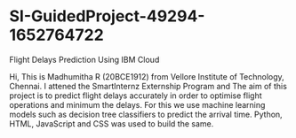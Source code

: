 # SI-GuidedProject-49294-1652764722
Flight Delays Prediction Using IBM Cloud

Hi, This is Madhumitha R (20BCE1912) from Vellore Institute of Technology, Chennai. I attened the SmartInternz Externship Program and 
The aim of this project is to predict flight delays accurately in order to optimise flight operations and minimum the delays. For this we use machine learning models such as decision tree classifiers to predict the arrival time. Python, HTML, JavaScript and CSS was used to build the same.
